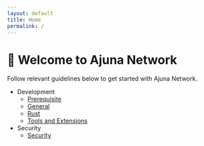 ```yaml
---
layout: default
title: Home
permalink: /
---
```


# 👋 Welcome to Ajuna Network

Follow relevant guidelines below to get started with Ajuna Network.

- Development
  - [Prerequisite](/docs/development/prerequisite.md)
  - [General](/docs/development/general.md)
  - [Rust](/docs/development/rust.md)
  - [Tools and Extensions](/docs/development/tools-and-extensions.md)
- Security  
  - [Security](/docs/security/security.md)
  